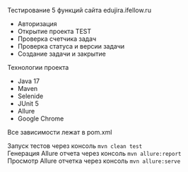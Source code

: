 Тестирование 5 функций сайта edujira.ifellow.ru

* Авторизация
* Открытие проекта TEST
* Проверка счетчика задач
* Проверка статуса и версии задачи
* Создание задачи и закрытие

Технологии проекта

* Java 17
* Maven
* Selenide
* JUnit 5
* Allure
* Google Chrome

Все зависимости лежат в pom.xml <br>

Запуск тестов через консоль ``` mvn clean test ```<br>
Генерация Allure отчета через консоль ```mvn allure:report ```<br>
Просмотр Allure отчетка через консоль ```mvn allure:serve ```

